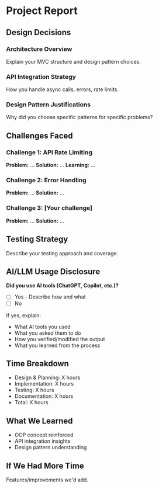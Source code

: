 # Project Report

## Design Decisions

### Architecture Overview
Explain your MVC structure and design pattern choices.

### API Integration Strategy
How you handle async calls, errors, rate limits.

### Design Pattern Justifications
Why did you choose specific patterns for specific problems?

## Challenges Faced

### Challenge 1: API Rate Limiting
**Problem:** ...
**Solution:** ...
**Learning:** ...

### Challenge 2: Error Handling
**Problem:** ...
**Solution:** ...

### Challenge 3: [Your challenge]
**Problem:** ...
**Solution:** ...

## Testing Strategy
Describe your testing approach and coverage.

## AI/LLM Usage Disclosure
**Did you use AI tools (ChatGPT, Copilot, etc.)?**
- [ ] Yes - Describe how and what
- [ ] No

If yes, explain:
- What AI tools you used
- What you asked them to do
- How you verified/modified the output
- What you learned from the process

## Time Breakdown
- Design & Planning: X hours
- Implementation: X hours
- Testing: X hours
- Documentation: X hours
- Total: X hours

## What We Learned
- OOP concept reinforced
- API integration insights
- Design pattern understanding

## If We Had More Time
Features/improvements we'd add.
